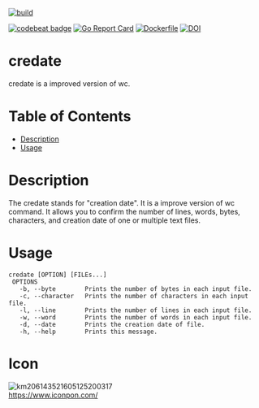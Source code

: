 [![build](https://github.com/t4kuya/credate/actions/workflows/build.yml/badge.svg)](https://github.com/t4kuya/credate/actions/workflows/build.yml)

[![codebeat badge](https://codebeat.co/badges/17166784-c833-4edf-89e9-4a43d306ad8d)](https://codebeat.co/projects/github-com-t4kuya-credate-main)
[![Go Report Card](https://goreportcard.com/badge/github.com/t4kuya/credate)](https://goreportcard.com/report/github.com/t4kuya/credate)
[![Dockerfile](https://img.shields.io/badge/Docker-ghcr.io%2Ft4kuya%2Fcredate%3A1.0.0-green?logo=docker)](https://hub.docker.com/repository/docker/credate/alpine)
[![DOI](https://zenodo.org/badge/370366767.svg)](https://zenodo.org/badge/latestdoi/370366767)
# credate
credate is a improved version of wc.

# Table of Contents
- [Description](#Description)
- [Usage](#Usage)

# Description
The credate stands for "creation date". It is a improve version of wc command. It allows you to confirm the number of lines, words, bytes, characters, and creation date of one or multiple text files.
# Usage
```
credate [OPTION] [FILEs...]
 OPTIONS
   -b, --byte        Prints the number of bytes in each input file.
   -c, --character   Prints the number of characters in each input file.
   -l, --line        Prints the number of lines in each input file.
   -w, --word        Prints the number of words in each input file.
   -d, --date        Prints the creation date of file.
   -h, --help        Prints this message.
```
# Icon
![km206143521605125200317](https://user-images.githubusercontent.com/84721993/119422504-392efc00-bd3c-11eb-8752-0f3b7403f648.png)
<br>https://www.iconpon.com/
